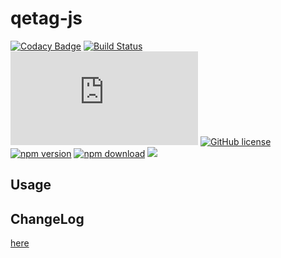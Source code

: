 # qetag-js

[![Codacy Badge](https://api.codacy.com/project/badge/Grade/12ae8b47df824f3ebd55ce4b10958589)](https://app.codacy.com/app/geeeger/qetag-js?utm_source=github.com&utm_medium=referral&utm_content=geeeger/qetag-js&utm_campaign=Badge_Grade_Dashboard)
[![Build Status](https://travis-ci.org/geeeger/qetag-js.svg?branch=master)](https://travis-ci.org/geeeger/qetag-js) [![gzip](https://badge-size.herokuapp.com/geeeger/qetag-js/master/lib/index.min.js?compression=gzip&style=flat-square)](https://github.com/geeeger/qetag-js/tree/master/lib) [![GitHub license](https://img.shields.io/badge/license-MIT-blue.svg)](https://github.com/geeeger/qetag-js/blob/master/LICENSE) [![npm version](https://img.shields.io/npm/v/qetag-js.svg?style=flat)](https://www.npmjs.com/package/qetag-js) [![npm download](https://img.shields.io/npm/dw/qetag-js.svg)](https://www.npmjs.com/package/qetag-js) ![](https://img.shields.io/codecov/c/github/geeeger/qetag-js.svg)


## Usage



## ChangeLog

[here](./CHANGELOG.md)
